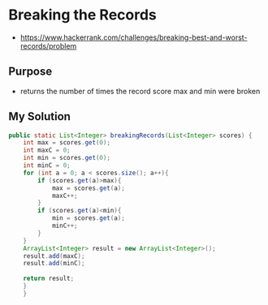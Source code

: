 # Breaking the Records

- <https://www.hackerrank.com/challenges/breaking-best-and-worst-records/problem>

## Purpose

- returns the number of times the record score max and min were broken

## My Solution

```java
public static List<Integer> breakingRecords(List<Integer> scores) {
    int max = scores.get(0);
    int maxC = 0;
    int min = scores.get(0);
    int minC = 0;
    for (int a = 0; a < scores.size(); a++){
        if (scores.get(a)>max){
            max = scores.get(a);
            maxC++;
        }
        if (scores.get(a)<min){
            min = scores.get(a);
            minC++;
        }
    }
    ArrayList<Integer> result = new ArrayList<Integer>();
    result.add(maxC);
    result.add(minC);
    
    return result;
    }
    }
```